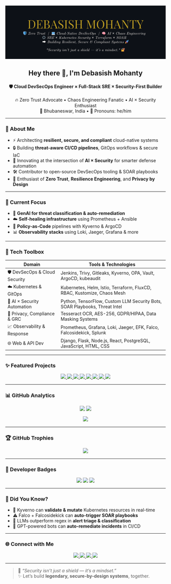 <p align="center">
  <img src="./banner-github.png" alt="Debasish Mohanty - GitHub Banner" />
</p>

<h2 align="center">Hey there 👋, I'm <strong>Debasish Mohanty</strong></h2>
<h4 align="center">🛡️ Cloud DevSecOps Engineer × Full-Stack SRE × Security-First Builder</h4>

<p align="center">
  🔥 Zero Trust Advocate • Chaos Engineering Fanatic • AI × Security Enthusiast<br>
  📍 Bhubaneswar, India • 💬 Pronouns: he/him
</p>

---

### 🧠 About Me

- ⚡ Architecting **resilient, secure, and compliant** cloud-native systems
- 🔒 Building **threat-aware CI/CD pipelines**, GitOps workflows & secure IaC
- 🤖 Innovating at the intersection of **AI × Security** for smarter defense automation
- 🛠️ Contributor to open-source DevSecOps tooling & SOAR playbooks
- 🧩 Enthusiast of **Zero Trust**, **Resilience Engineering**, and **Privacy by Design**

---

### 🚀 Current Focus

- 🧠 **GenAI for threat classification & auto-remediation**
- ☁️ **Self-healing infrastructure** using Prometheus + Ansible
- 🔐 **Policy-as-Code** pipelines with Kyverno & ArgoCD
- 📊 **Observability stacks** using Loki, Jaeger, Grafana & more

---

### 🧰 Tech Toolbox

| Domain                        | Tools & Technologies |
|------------------------------|----------------------|
| 🛡️ DevSecOps & Cloud Security | Jenkins, Trivy, Gitleaks, Kyverno, OPA, Vault, ArgoCD, kubeaudit |
| ☁️ Kubernetes & GitOps        | Kubernetes, Helm, Istio, Terraform, FluxCD, RBAC, Kustomize, Chaos Mesh |
| 🤖 AI × Security Automation   | Python, TensorFlow, Custom LLM Security Bots, SOAR Playbooks, Threat Intel |
| 🔐 Privacy, Compliance & GRC  | Tesseract OCR, AES-256, GDPR/HIPAA, Data Masking Systems |
| 📈 Observability & Response   | Prometheus, Grafana, Loki, Jaeger, EFK, Falco, Falcosidekick, Splunk |
| 🌐 Web & API Dev              | Django, Flask, Node.js, React, PostgreSQL, JavaScript, HTML, CSS |

---

### ✨ Featured Projects

<p align="center">
  <a href="https://github.com/Debasish-87/ZeroTrustOps-Platform">
    <img src="https://github-readme-stats.vercel.app/api/pin/?username=Debasish-87&repo=ZeroTrustOps-Platform&theme=tokyonight" />
  </a>
  <a href="https://github.com/Debasish-87/complete-observability-system">
    <img src="https://github-readme-stats.vercel.app/api/pin/?username=Debasish-87&repo=complete-observability-system&theme=tokyonight" />
  </a>
  <a href="https://github.com/Debasish-87/GitOpsFlow-Kubernetes-AutoCD">
    <img src="https://github-readme-stats.vercel.app/api/pin/?username=Debasish-87&repo=GitOpsFlow-Kubernetes-AutoCD&theme=tokyonight" />
  </a>
  <a href="https://github.com/Debasish-87/Self-Healing-Infrastructure-with-Prometheus-Alertmanager-Ansible">
    <img src="https://github-readme-stats.vercel.app/api/pin/?username=Debasish-87&repo=Self-Healing-Infrastructure-with-Prometheus-Alertmanager-Ansible&theme=tokyonight" />
  </a>
  <a href="https://github.com/Debasish-87/k3s-istio-canary-deployment">
    <img src="https://github-readme-stats.vercel.app/api/pin/?username=Debasish-87&repo=k3s-istio-canary-deployment&theme=tokyonight" />
  </a>
  <a href="https://github.com/Debasish-87/pii-protection">
    <img src="https://github-readme-stats.vercel.app/api/pin/?username=Debasish-87&repo=pii-protection&theme=tokyonight" />
  </a>
    <a href="https://github.com/Debasish-87/tech_eazy_Debasish-87_aws_internship">
    <img src="https://github-readme-stats.vercel.app/api/pin/?username=Debasish-87&repo=tech_eazy_Debasish-87_aws_internship&theme=tokyonight" />
  </a>
    <a href="https://github.com/Debasish-87/Elevate-lab-devops-projects">
    <img src="https://github-readme-stats.vercel.app/api/pin/?username=Debasish-87&repo=Elevate-lab-devops-projects&theme=tokyonight" />
  </a>
</p>

---

### 📊 GitHub Analytics

<p align="center">
  <img src="https://github-readme-stats.vercel.app/api?username=Debasish-87&show_icons=true&theme=tokyonight" width="48%" />
  <img src="https://github-readme-stats.vercel.app/api/top-langs/?username=Debasish-87&layout=compact&theme=tokyonight" width="48%" />
</p>

<p align="center">
  <img src="https://streak-stats.demolab.com?user=Debasish-87&theme=tokyonight&hide_border=true" />
</p>

---

### 🏆 GitHub Trophies

<p align="center">
  <img src="https://github-profile-trophy.vercel.app/?username=Debasish-87&theme=tokyonight&margin-w=10&row=1" />
</p>

---

### 🧩 Developer Badges

<p align="center">
  <img src="https://img.shields.io/badge/DevSecOps-Builder-informational?style=for-the-badge&logo=github" />
  <img src="https://img.shields.io/badge/Zero_Trust-Evangelist-success?style=for-the-badge&logo=shield-security" />
  <img src="https://img.shields.io/badge/Chaos_Engineer-Verified-critical?style=for-the-badge&logo=airbnb" />
</p>

---

### 🤯 Did You Know?

- 🔁 Kyverno can **validate & mutate** Kubernetes resources in real-time
- ⚠️ Falco + Falcosidekick can **auto-trigger SOAR playbooks**
- 🤖 LLMs outperform regex in **alert triage & classification**
- 🧠 GPT-powered bots can **auto-remediate incidents** in CI/CD

---

### 🌐 Connect with Me

<p align="center">
  <a href="mailto:debasishm8765@gmail.com">
    <img src="https://img.shields.io/badge/Email-debasishm8765@gmail.com-red?style=for-the-badge&logo=gmail" />
  </a>
  <a href="https://www.linkedin.com/in/debasish-mohanty-8765d">
    <img src="https://img.shields.io/badge/LinkedIn-Debasish%20Mohanty-blue?style=for-the-badge&logo=linkedin" />
  </a>
  <a href="https://x.com/DebasishM8765">
    <img src="https://img.shields.io/badge/Twitter-@DebasishM8765-1DA1F2?style=for-the-badge&logo=twitter" />
  </a>
  <a href="#">
    <img src="https://img.shields.io/badge/Portfolio-Coming_Soon-orange?style=for-the-badge&logo=web" />
  </a>
</p>

---

> 🧠 _“Security isn’t just a shield — it’s a mindset.”_  
> ✨ Let’s build **legendary, secure-by-design systems**, together.
